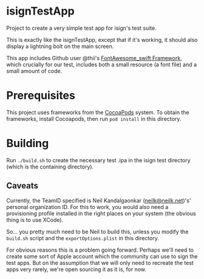 # isignTestApp

Project to create a very simple test app for isign's test suite.

This is exactly like the isignTestApp, except that if it's working, it should
also display a lightning bolt on the main screen.

This app includes Github user @thii's
[FontAwesome_swift Framework](https://github.com/thii/FontAwesome_swift),
which crucially for our test, includes both a small resource (a font file) and
a small amount of code.

# Prerequisites

This project uses frameworks from the [CocoaPods](http://cocoapods.org) system.
To obtain the frameworks, install Cocoapods, then run `pod install` in this directory.

# Building

Run `./build.sh` to create the necessary test .ipa in the
isign test directory (which is the containing directory).

## Caveats

Currently, the TeamID specified is Neil Kandalgaonkar (neilk@neilk.net)'s' personal
organization ID. For this to work, you would also need a provisioning profile installed
in the right places on your system (the obvious thing is to use XCode).

So... you pretty much need to be Neil to build this, unless you modify the `build.sh`
script and the `exportOptions.plist` in this directory.

For obvious reasons this is a problem going forward. Perhaps we'll need to create some sort
of Apple account which the community can use to sign the test apps. But on the assumption
that we will only need to recreate the test apps very rarely, we're open sourcing it as it is,
for now.
